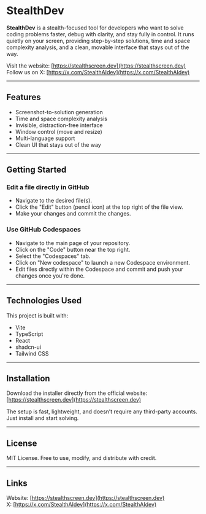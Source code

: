 # StealthDev

**StealthDev** is a stealth-focused tool for developers who want to solve coding problems faster, debug with clarity, and stay fully in control. It runs quietly on your screen, providing step-by-step solutions, time and space complexity analysis, and a clean, movable interface that stays out of the way.

Visit the website: [https://stealthscreen.dev](https://stealthscreen.dev)  
Follow us on X: [https://x.com/StealthAIdev](https://x.com/StealthAIdev)

---

## Features

- Screenshot-to-solution generation
- Time and space complexity analysis
- Invisible, distraction-free interface
- Window control (move and resize)
- Multi-language support
- Clean UI that stays out of the way

---

## Getting Started

### Edit a file directly in GitHub

- Navigate to the desired file(s).
- Click the "Edit" button (pencil icon) at the top right of the file view.
- Make your changes and commit the changes.

### Use GitHub Codespaces

- Navigate to the main page of your repository.
- Click on the "Code" button near the top right.
- Select the "Codespaces" tab.
- Click on "New codespace" to launch a new Codespace environment.
- Edit files directly within the Codespace and commit and push your changes once you're done.

---

## Technologies Used

This project is built with:

- Vite  
- TypeScript  
- React  
- shadcn-ui  
- Tailwind CSS

---

## Installation

Download the installer directly from the official website:  
[https://stealthscreen.dev](https://stealthscreen.dev)

The setup is fast, lightweight, and doesn’t require any third-party accounts.  
Just install and start solving.

---

## License

MIT License. Free to use, modify, and distribute with credit.

---

## Links

Website: [https://stealthscreen.dev](https://stealthscreen.dev)  
X: [https://x.com/StealthAIdev](https://x.com/StealthAIdev)


